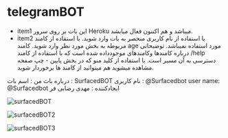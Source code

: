 # telegramBOT
- item1 این بات بر روی سرور Heroku میباشد و هم اکننون فعال میابشد. <bn>
- item2 با استفاده از نام کاربری منحصر به بات وارد شوید.
با استفاده از کامند مربوطه به بخش مورد نظر وارد شوید.
کامند age مورد استفاده نمیباشد.
توضیحاتی درباره کامندها وکامندهای موجودداده شده است که با استفاده از کامند /help دسترسی به آن مسیر است.
با استفاده از کلید منو که در بخش پایین - چپ صفحه مشاهده میشوید هم میتوانید از کامند ها برخوردار شوید.

درباره بات من :
اسم بات : SurfacedBOT
نام کاربری : @Surfacedbot
user name: @Surfacedbot
ایجادکننده : مهدی رضایی فر

![surfacedBOT](https://user-images.githubusercontent.com/100312928/168509293-1a3cf5d8-6a88-4549-ad50-6169ac8f304e.png)

![surfacedBOT2](https://user-images.githubusercontent.com/100312928/168509311-d1b87790-2aa3-4194-828b-0d40c46f4220.png)

![surfacedBOT3](https://user-images.githubusercontent.com/100312928/168509331-270a4ffc-6e87-43d9-b61f-115e5cf3e552.png)


